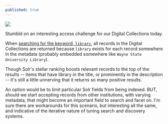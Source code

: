 ```yaml
---
published: true
---
```

![](https://digital.library.wayne.edu/loris/fedora:wayne:UniversityBuildings25708%7CUniversityBuildings_25708_JP2/full/full/0/default.jpg)

Stumbld on an interesting access challenge for our Digital Collections today.

When [searching for the keyword, `library`](https://digital.library.wayne.edu/digitalcollections/search.php?q=library), all records in the Digital Collections are returned because `library` exists for each record somewhere in the metadata (probably embedded somewhere like `Wayne State University Library`).  

Though Solr's stellar ranking boosts relevant records to the top of the results -- items that have library in the title, or prominently in the description -- it's still a little unnerving that it returns so many positive results.

An option would be to limit particular Solr fields from being indexed.  BUT, should we start accepting records from other institutions, with varying metadata, that might become an important field to search and facet on.  I'm sure there are workarounds for this scenario, but interesting all the same, and indicative of the iterative nature of tuning search and discovery systems.
